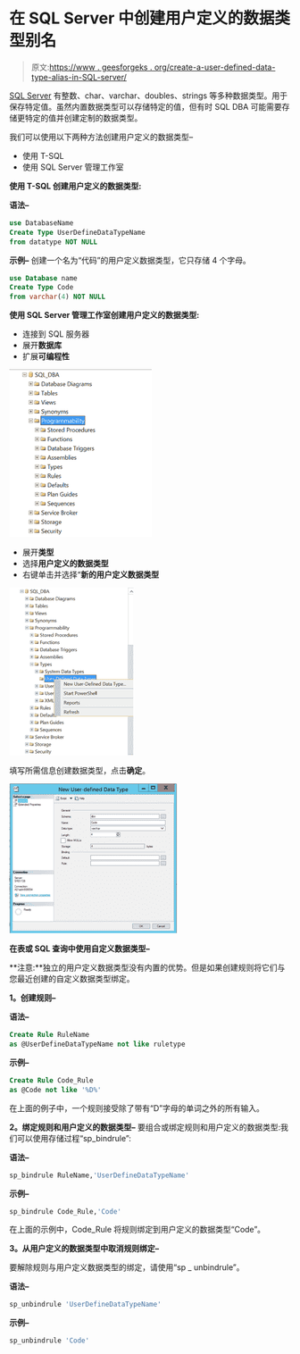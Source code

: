 # 在 SQL Server 中创建用户定义的数据类型别名

> 原文:[https://www . geesforgeks . org/create-a-user-defined-data-type-alias-in-SQL-server/](https://www.geeksforgeeks.org/create-a-user-defined-data-type-alias-in-sql-server/)

[SQL Server](https://www.geeksforgeeks.org/introduction-of-ms-sql-server/) 有整数、char、varchar、doubles、strings 等多种数据类型。用于保存特定值。虽然内置数据类型可以存储特定的值，但有时 SQL DBA 可能需要存储更特定的值并创建定制的数据类型。

我们可以使用以下两种方法创建用户定义的数据类型–

*   使用 T-SQL
*   使用 SQL Server 管理工作室

**使用 T-SQL 创建用户定义的数据类型:**

**语法–**

```sql
use DatabaseName
Create Type UserDefineDataTypeName    
from datatype NOT NULL
```

**示例–**
创建一个名为“代码”的用户定义数据类型，它只存储 4 个字母。

```sql
use Database name
Create Type Code    
from varchar(4) NOT NULL
```

**使用 SQL Server 管理工作室创建用户定义的数据类型:**

*   连接到 SQL 服务器
*   展开**数据库**
*   扩展**可编程性**

![](img/3e8eef269ecfef096927088a9a89f03c.png)

*   展开**类型**
*   选择**用户定义的数据类型**
*   右键单击并选择“**新的用户定义数据类型**

![](img/cb26a54f0891d716310322df31d76d38.png)

填写所需信息创建数据类型，点击**确定**。

![](img/9b65b795fe47b758e47f28475d727726.png)

**在表或 SQL 查询中使用自定义数据类型–**

**注意:**独立的用户定义数据类型没有内置的优势。但是如果创建规则将它们与您最近创建的自定义数据类型绑定。

**1。创建规则–**

**语法–**

```sql
Create Rule RuleName  
as @UserDefineDataTypeName not like ruletype
```

**示例–**

```sql
Create Rule Code_Rule  
as @Code not like '%D%'
```

在上面的例子中，一个规则接受除了带有“D”字母的单词之外的所有输入。

**2。绑定规则和用户定义的数据类型–**
要组合或绑定规则和用户定义的数据类型:我们可以使用存储过程“sp_bindrule”:

**语法–**

```sql
sp_bindrule RuleName,'UserDefineDataTypeName'
```

**示例–**

```sql
sp_bindrule Code_Rule,'Code'
```

在上面的示例中，Code_Rule 将规则绑定到用户定义的数据类型“Code”。

**3。从用户定义的数据类型中取消规则绑定–**

要解除规则与用户定义数据类型的绑定，请使用“sp _ unbindrule”。

**语法–**

```sql
sp_unbindrule 'UserDefineDataTypeName'
```

**示例–**

```sql
sp_unbindrule 'Code'
```